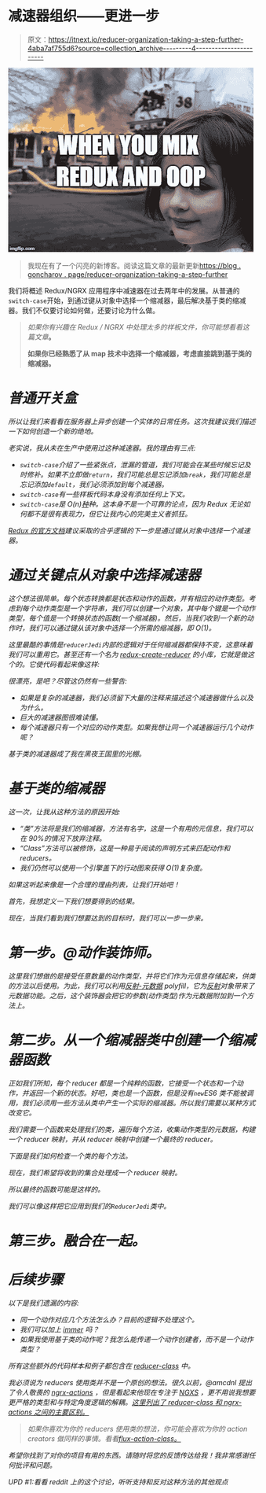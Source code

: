 # 减速器组织——更进一步

> 原文：<https://itnext.io/reducer-organization-taking-a-step-further-4aba7af755d6?source=collection_archive---------4----------------------->

![](img/2c2681d33417f647384d3d06d14adc92.png)

>我现在有了一个闪亮的新博客。阅读这篇文章的最新更新[https://blog . goncharov . page/reducer-organization-taking-a-step-further](https://blog.goncharov.page/reducer-organization-taking-a-step-further)

我们将概述 Redux/NGRX 应用程序中减速器在过去两年中的发展。从普通的`switch-case`开始，到通过键从对象中选择一个缩减器，最后解决基于类的缩减器。我们不仅要讨论如何做，还要讨论为什么做。

> *如果你有兴趣在 Redux / NGRX 中处理太多的样板文件，你可能想看看这篇文章*[](https://medium.freecodecamp.org/yet-another-guide-to-reduce-boilerplate-in-your-redux-ngrx-app-3794a2dd7bf)**。**
> 
> **如果你已经熟悉了从 map 技术中选择一个缩减器，考虑直接跳到基于类的缩减器。**

# *普通开关盒*

*所以让我们来看看在服务器上异步创建一个实体的日常任务。这次我建议我们描述一下如何创造一个新的绝地。*

*老实说，我从未在生产中使用过这种减速器。我的理由有三点:*

*   *`switch-case`介绍了一些紧张点，泄漏的管道，我们可能会在某些时候忘记及时修补。如果不立即做`return`，我们可能总是忘记添加`break`，我们可能总是忘记添加`default`，我们必须添加到每个减速器。*
*   *`switch-case`有一些样板代码本身没有添加任何上下文。*
*   *`switch-case`是 O(n)[种](https://stackoverflow.com/questions/4442835/what-is-the-runtime-complexity-of-a-switch-statement)种。这本身不是一个可靠的论点，因为 Redux 无论如何都不是很有表现力，但它让我内心的完美主义者抓狂。*

*[Redux 的官方文档](https://redux.js.org/recipes/reducing-boilerplate#generating-reducers)建议采取的合乎逻辑的下一步是通过键从对象中选择一个减速器。*

# *通过关键点从对象中选择减速器*

*这个想法很简单。每个状态转换都是状态和动作的函数，并有相应的动作类型。考虑到每个动作类型是一个字符串，我们可以创建一个对象，其中每个键是一个动作类型，每个值是一个转换状态的函数(一个缩减器)。然后，当我们收到一个新的动作时，我们可以通过键从该对象中选择一个所需的缩减器，即 O(1)。*

*这里最酷的事情是`reducerJedi`内部的逻辑对于任何缩减器都保持不变，这意味着我们可以重用它。甚至还有一个名为 [redux-create-reducer](https://github.com/kolodny/redux-create-reducer) 的小库，它就是做这个的。它使代码看起来像这样:*

*很漂亮，是吧？尽管这仍然有一些警告:*

*   *如果是复杂的减速器，我们必须留下大量的注释来描述这个减速器做什么以及为什么。*
*   *巨大的减速器图很难读懂。*
*   *每个减速器只有一个对应的动作类型。如果我想让同一个减速器运行几个动作呢？*

*基于类的减速器成了我在黑夜王国里的光棚。*

# *基于类的缩减器*

*这一次，让我从这种方法的原因开始:*

*   *“类”方法将是我们的缩减器，方法有名字，这是一个有用的元信息，我们可以在 90%的情况下放弃注释。*
*   *“Class”方法可以被修饰，这是一种易于阅读的声明方式来匹配动作和 reducers。*
*   *我们仍然可以使用一个引擎盖下的行动图来获得 O(1)复杂度。*

*如果这听起来像是一个合理的理由列表，让我们开始吧！*

*首先，我想定义一下我们想要得到的结果。*

*现在，当我们看到我们想要达到的目标时，我们可以一步一步来。*

# *第一步。@动作装饰师。*

*这里我们想做的是接受任意数量的动作类型，并将它们作为元信息存储起来，供类的方法以后使用。为此，我们可以利用[反射-元数据](https://github.com/rbuckton/reflect-metadata) polyfill，它为[反射](https://developer.mozilla.org/en-US/docs/Web/JavaScript/Reference/Global_Objects/Reflect)对象带来了元数据功能。之后，这个装饰器会把它的参数(动作类型)作为元数据附加到一个方法上。*

# *第二步。从一个缩减器类中创建一个缩减器函数*

*正如我们所知，每个 reducer 都是一个纯粹的函数，它接受一个状态和一个动作，并返回一个新的状态。好吧，类也是一个函数，但是没有`new`ES6 类不能被调用，我们必须用一些方法从类中产生一个实际的缩减器。所以我们需要以某种方式改变它。*

*我们需要一个函数来处理我们的类，遍历每个方法，收集动作类型的元数据，构建一个 reducer 映射，并从 reducer 映射中创建一个最终的 reducer。*

*下面是我们如何检查一个类的每个方法。*

*现在，我们希望将收到的集合处理成一个 reducer 映射。*

*所以最终的函数可能是这样的。*

*我们可以像这样把它应用到我们的`ReducerJedi`类中。*

# *第三步。融合在一起。*

# *后续步骤*

*以下是我们遗漏的内容:*

*   *同一个动作对应几个方法怎么办？目前的逻辑不处理这个。*
*   *我们可以加上 [immer](https://github.com/mweststrate/immer) 吗？*
*   *如果我使用基于类的动作呢？我怎么能传递一个动作创建者，而不是一个动作类型？*

*所有这些额外的代码样本和例子都包含在 [reducer-class](https://github.com/aigoncharov/reducer-class) 中。*

*我必须说为 reducers 使用类并不是一个原创的想法。很久以前，@amcdnl 提出了令人敬畏的 [ngrx-actions](https://github.com/amcdnl/ngrx-actions) ，但是看起来他现在专注于 [NGXS](https://github.com/ngxs/store) ，更不用说我想要更严格的类型和与特定角度逻辑的解耦。[这里列出了 reducer-class 和 ngrx-actions 之间的主要区别。](https://github.com/aigoncharov/reducer-class#how-does-it-compare-to-ngrx-actions)*

> *如果你喜欢为你的 reducers 使用类的想法，你可能会喜欢为你的 action creators 做同样的事情。看看[*flux-action-class。*](https://github.com/aigoncharov/flux-action-class)*

*希望你找到了对你的项目有用的东西。请随时将您的反馈传达给我！我非常感谢任何批评和问题。*

*UPD #1:看看 reddit 上的这个讨论，听听支持和反对这种方法的其他观点*